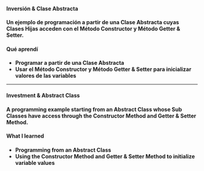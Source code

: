 <h4>Inversión & Clase Abstracta<h4>

<p>Un ejemplo de programación a partir de una Clase Abstracta cuyas Clases Hijas acceden con el Método Constructor y Método Getter & Setter.</p>

<h4>Qué aprendí<h4>
  <ul>
    <li>Programar a partir de una Clase Abstracta</li>
    <li>Usar el Método Constructor y Método Getter & Setter para inicializar valores de las variables</li>
  </ul>

<hr>

<h4>Investment & Abstract Class<h4>

<p>A programming example starting from an Abstract Class whose Sub Classes have access through the Constructor Method and Getter & Setter Method.</p>

<h4>What I learned<h4>
  <ul>
    <li>Programming from an Abstract Class </li>
    <li>Using the Constructor Method and Getter & Setter Method to initialize variable values</li>
  </ul>
